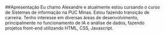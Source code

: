 ##Apresentação
Eu chamo Alexandre e atualmente estou cursando o curso de Sistemas de informação na PUC Minas. Estou fazendo transição de carreira. Tenho interesse em diversas áreas de desenvolvimento, principalmente no funcionamento de IA e análise de dados, fazendo projetos front-end utilizando HTML, CSS, Javascript. 
